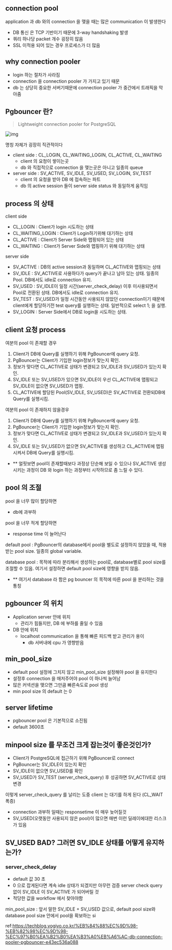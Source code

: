 ## connection pool

application 과 db 와의 connection 을 맺을 때는 많은 communication 이 발생한다

- DB 통신 은 TCP 기반이기 때문에 3-way handshaking 발생
- 쿼리 하나당 packet 개수 굉장히 많음
- SSL 이적용 되어 있는 경우 프로세스가 더 많음


## why connection pooler
- login 하는 절차가 사라짐 
- connection 을 connection pooler 가 가지고 있기 때문
- db 는 상당히 중요한 서버기때문에 connection pooler 가 중간에서 트래픽을 막아줌


## Pgbouncer 란?

> Lightweight connection pooler for PostgreSQL

![img](https://miro.medium.com/v2/resize:fit:1400/format:webp/1*zQyR1pXCCgtHjHlSm3NGkQ.png)


명칭 자체가 굉장히 직관적이다
- client side : CL_LOGIN, CL_WAITING_LOGIN, CL_ACTIVE, CL_WAITING
    - client 의 요청이 쌓이는곳
    - db 와 직접적으로 connection 을 맺는곳은 아니고 일종의 queue
- server side : SV_ACTIVE, SV_IDLE, SV_USED, SV_LOGIN, SV_TEST
  - client 의 요청을 받아 DB 에 접속하는 파트
  - db 의 active session 들이 server side status 와 동일하게 움직임

## process 의 상태

client side

- CL_LOGIN : Client가 login 시도하는 상태
- CL_WAITING_LOGIN : Client가 Login하기위해 대기하는 상태
- CL_ACTIVE : Client가 Server Side와 맵핑되어 있는 상태
- CL_WAITING : Client가 Server Side와 맵핑하기 위해 대기하는 상태

server side

- SV_ACTIVE : DB의 active session과 동일하며 CL_ACTIVE와 맵핑되는 상태
- SV_IDLE : SV_ACTIVE로 사용하다가 query가 끝나고 남아 있는 상태. 일종의 Pool. DB에서도 idle로 connection 유지.
- SV_USED : SV_IDLE이 일정 시간(server_check_delay) 이후 미사용되면서 Pool로 전환된 상태. DB에서도 idle로 connection 유지.
- SV_TEST : SV_USED가 일정 시간동안 사용되지 않았던 connection이기 때문에 client에게 할당하기전 test query를 실행하는 상태. 일반적으로 select 1; 을 실행.
- SV_LOGIN : Server Side에서 DB로 login을 시도하는 상태.

## client 요청 process

여분의 pool 이 존재할 경우

1. Client가 DB에 Query를 실행하기 위해 PgBouncer에 query 요청.
2. PgBouncer는 Client가 기입한 login정보가 맞는지 확인.
3. 정보가 맞다면 CL_ACTIVE로 상태가 변경되고 SV_IDLE과 SV_USED가 있는지 확인.
4. SV_IDLE 또는 SV_USED가 있으면 SV_IDLE이 우선 CL_ACTIVE에 맵핑되고 SV_IDLE이 없으면 SV_USED가 맵핑.
5. CL_ACTIVE에 할당된 Pool(SV_IDLE, SV_USED)은 SV_ACTIVE로 전환되DB에 Query를 실행시킴.

여분의 pool 이 존재하지 않을경우

1. Client가 DB에 Query를 실행하기 위해 PgBouncer에 query 요청.
2. PgBouncer는 Client가 기입한 login정보가 맞는지 확인.
3. 정보가 맞다면 CL_ACTIVE로 상태가 변경되고 SV_IDLE과 SV_USED가 있는지 확인.
4. SV_IDLE 또는 SV_USED가 없으면 SV_ACTIVE를 생성하고 CL_ACTIVE에 맵핑시켜서 DB에 Query를 실행시킴.
- ** 얼핏보면 pool이 존재할때보다 과정상 단순해 보일 수 있으나 SV_ACTIVE 생성시키는 과정이  DB 와 login 하는 과정부터 시작하므로 좀 느릴 수 있다.

## pool 의 조절

pool 을 너무 많이 할당하면
- db에 과부하

pool 을 너무 적게 할당하면
- response time 이 늘어난다

default pool : PgBouncer의 database에서 pool을 별도로 설정하지 않았을 때, 적용받는 pool size. 일종의 global variable.

database pool : 목적에 따라 분리해서 생성하는 pool로, database별로 pool size를 조절할 수 있음. 여기서 설정하면 default pool size에 영향을 받지 않음.
- ** 여기서 database 라 함은 pg bouncer 의 목적에 따른 pool 을 분리하는 것을 통칭


## pgbouncer 의 위치

- Application server 안에 위치
  - 관리가 힘들지만, DB 에 부하를 줄일 수 있음
- DB 안에 위치
  - localhost communication 을 통해 빠른 피드백 받고 관리가 용이
    - db 서버내에 cpu 가 영향받음


## min_pool_size
- default pool 설정에 그치지 않고 min_pool_size 설정해야 pool 을 유지한다
- 설정후 connection 을 매저주어야 pool 이 하나씩 늘어남
- 많은 커넥션을 맺으면 그만큼 빠른속도로 pool 생성
- min pool size 의 default 는 0


## server lifetime

- pgbouncer pool 은 기본적으로 소진됨
- default 3600초

## minpool size 를 무조건 크게 잡는것이 좋은것인가?

- Client가 PostgreSQL에 접근하기 위해 PgBouncer로 connect
- PgBouncer는 SV_IDLE이 있는지 확인
- SV_IDLE이 없으면 SV_USED를 확인
- SV_USED가 SV_TEST (server_check_query) 후 성공하면 SV_ACTIVE로 상태 변경

이렇게 server_check_query 를 날리는 도중 client 는 대기를 하게 된다 (CL_WAIT 폭증)
- connection 과부하 일때는 responsetime 이 매우 늦어질것
- SV_USED(오랫동안 사용되지 않은 pool)이 많으면 매번 이런 딜레이에대한 리스크가 있음

## SV_USED BAD? 그러면 SV_IDLE 상태를 어떻게 유지하는가?
  
### server_check_delay
- default 값 30 초
- 0 으로 잡게된다면 계속 idle 상태가 되겠지만 아무런 검증 server check query 없이 SV_IDLE 이 SV_ACTIVE 가 되어버릴 것
- 적당한 값을 workflow 에서 찾아야함


min_pool_size : 앞서 말한 SV_IDLE + SV_USED 값으로, default pool size와 database pool size 안에서 pool을 확보하는 si


ref:https://techblog.yogiyo.co.kr/%EB%84%88%EC%9D%98-%EB%82%98%EC%9D%98-%EC%97%B0%EA%B2%B0%EA%B3%A0%EB%A6%AC-db-connection-pooler-pgbouncer-e43ec536a088